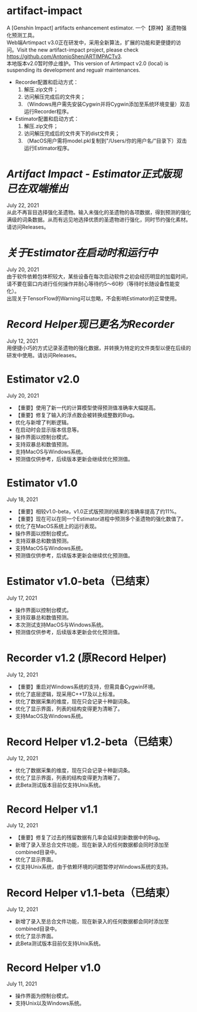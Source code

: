 # artifact-impact
A [Genshin Impact] artifacts enhancement estimator. 一个【原神】圣遗物强化预测工具。\
Web端Artimpact v3.0正在研发中，采用全新算法，扩展的功能和更便捷的访问。Visit the new artifact-impact project, please check https://github.com/AntonioShen/ARTIMPACTv3. \
本地版本v2.0暂时停止维护。This version of Artimpact v2.0 (local) is suspending its development and regualr maintenances.
- Recorder配置和启动方式：
  1. 解压.zip文件；
  2. 访问解压完成后的文件夹；
  3. （Windows用户需先安装Cygwin并将Cygwin添加至系统环境变量）双击运行Recorder程序。
- Estimator配置和启动方式：
  1. 解压.zip文件；
  2. 访问解压完成后的文件夹下的dist文件夹；
  3. （MacOS用户需将model.pkl复制到"/Users/你的用户名/"目录下）双击运行Estimator程序。

# _Artifact Impact - Estimator正式版现已在双端推出_
July 22, 2021\
从此不再盲目选择强化圣遗物。输入未强化的圣遗物的各项数据，得到预测的强化满级的词条数据。从而有远见地选择优质的圣遗物进行强化，同时节约强化素材。请访问Releases。

# _关于Estimator在启动时和运行中_
July 20, 2021\
由于软件依赖包体积较大，某些设备在每次启动软件之初会经历明显的加载时间，请不要在窗口内进行任何操作并耐心等待约5～60秒（等待时长随设备性能变化）。\
出现关于TensorFlow的Warning可以忽略，不会影响Estimator的正常使用。

# _Record Helper现已更名为Recorder_
July 12, 2021\
用便捷小巧的方式记录圣遗物的强化数据，并转换为特定的文件类型以便在后续的研发中使用。请访问Releases。

# Estimator v2.0
July 20, 2021
- 【重要】使用了新一代的计算模型使得预测值准确率大幅提高。
- 【重要】修复了输入的浮点数会被转换成整数的Bug。
- 优化与新增了判断逻辑。
- 在启动时会显示版本信息等。
- 操作界面以控制台模式。
- 支持双暴总和数值预测。
- 支持MacOS与Windows系统。
- 预测值仅供参考，后续版本更新会继续优化预测值。

# Estimator v1.0
July 18, 2021
- 【重要】相较v1.0-beta，v1.0正式版预测的结果的准确率提高了约11%。
- 【重要】现在可以在同一个Estimator进程中预测多个圣遗物的强化数值了。
- 优化了在MacOS系统上的运行表现。
- 操作界面以控制台模式。
- 支持双暴总和数值预测。
- 支持MacOS与Windows系统。
- 预测值仅供参考，后续版本更新会继续优化预测值。

# Estimator v1.0-beta（已结束）
July 17, 2021
- 操作界面以控制台模式。
- 支持双暴总和数值预测。
- 本次测试支持MacOS与Windows系统。
- 预测值仅供参考，后续版本更新会优化预测值。

# Recorder v1.2 (原Record Helper)
July 12, 2021
- 【重要】重启对Windows系统的支持，但需具备Cygwin环境。
- 优化了底层逻辑，现采用C++17及以上标准。
- 优化了数据采集的维度，现在只会记录十种副词条。
- 优化了显示界面，列表的结构变得更为清晰了。
- 支持MacOS及Windows系统。

# Record Helper v1.2-beta（已结束）
July 12, 2021
- 优化了数据采集的维度，现在只会记录十种副词条。
- 优化了显示界面，列表的结构变得更为清晰了。
- 此Beta测试版本目前仅支持Unix系统。

# Record Helper v1.1
July 12, 2021
- 【重要】修复了过去的残留数据有几率会延续到新数据中的Bug。
- 新增了录入至总合文件功能，现在新录入的任何数据都会同时添加至combined目录中。
- 优化了显示界面。
- 仅支持Unix系统，由于依赖环境的问题暂停对Windows系统的支持。

# Record Helper v1.1-beta（已结束）
July 12, 2021
- 新增了录入至总合文件功能，现在新录入的任何数据都会同时添加至combined目录中。
- 优化了显示界面。
- 此Beta测试版本目前仅支持Unix系统。

# Record Helper v1.0
July 11, 2021
- 操作界面为控制台模式。
- 支持Unix以及Windows系统。
